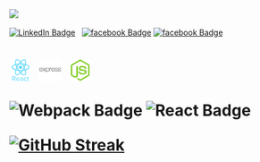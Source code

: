 
<img src="https://media.giphy.com/media/aUrDJsimOMZbYmwUL6/giphy.gif" width="100" height="">
 </h1>

<a href="https://www.linkedin.com/in/saed-mohomed"><img src="https://img.shields.io/badge/LinkedIn-blue?style=for-the-badge&logo=linkedin&logoColor=white" alt="LinkedIn Badge"></a> &nbsp;
<a href="https://www.facebook.com/sxabo"><img src="https://img.shields.io/badge/Facebook-blue?style=for-the-badge&logo=facebook&logoColor=white" alt="facebook Badge"></a> 
<a href="https://www.instagram.com/saeed_mohomed/"><img src="https://img.shields.io/badge/Instagram-red?style=for-the-badge&logo=instagram&logoColor=white" alt="facebook Badge"></a>
<h1 background="yellow">
<img src="https://github.com/devicons/devicon/blob/master/icons/react/react-original-wordmark.svg" title="Rect" alt="React" width="40" height="40"/>&nbsp;
<img src="https://github.com/devicons/devicon/blob/master/icons/express/express-original-wordmark.svg" title="Express" alt="Spring" width="40" height="40" Color="white"/>&nbsp;
<img src="https://github.com/devicons/devicon/blob/master/icons/nodejs/nodejs-original.svg" title="Node Js" alt="Material UI" width="40" height="40"/> &nbsp;

![Webpack Badge](https://img.shields.io/badge/-Webpack-5FC8F8?style=for-the-badge&labelColor=white&logo=webpack)
![React Badge](https://img.shields.io/badge/-React-blue?style=for-the-badge&labelColor=white&logo=react&logoColor=blue)
 
[![GitHub Streak](http://github-readme-streak-stats.herokuapp.com?user=saedMuhamed&theme=shades-of-purple&hide_border=true)](https://git.io/streak-stats)
 
<!-- ![](https://gireadme-stats.vercel.app/api/top-langs/?username=saedMuhamed&theme=dark&hide_border=false&
<!-- [![Top Langs](https://github-readme-stats.vercel.app/api/top-langs/?username=saedMuhamed&layout=compact)](https://github.com/saedMuhamed/github-readme-stats)
<!--
###  UI/U
###  Tech Geek 🤗 
**saedMuhamed/saedMuhamed is a ✨ _special_ ✨ repository because its `README.md` (this file) appears on your GitHub profile.

Here are some ideas to get you started
- 
- g ...
- 👯 I’m looking to collaborate  
- 🤔 I’m looking for help with . 
- 💬 Ask me abou
- 📫 Ho
- 😄 Proou
- ⚡ 

-->

